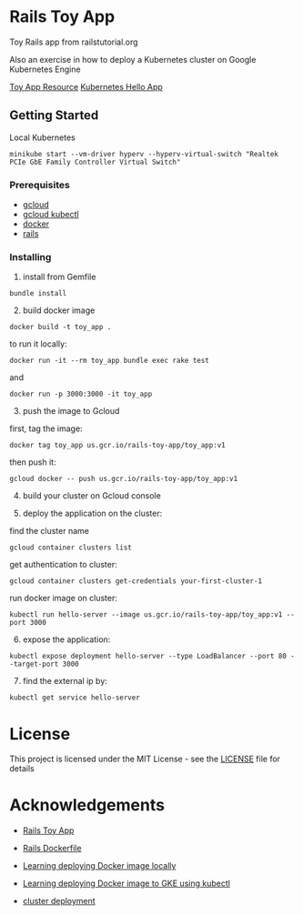 # Rails Toy App

Toy Rails app from railstutorial.org

Also an exercise in how to deploy a Kubernetes cluster on
Google Kubernetes Engine

[Toy App Resource](https://www.railstutorial.org/book/toy_app)
[Kubernetes Hello App](https://cloud.google.com/kubernetes-engine/docs/tutorials/hello-app)

## Getting Started

Local Kubernetes

```
minikube start --vm-driver hyperv --hyperv-virtual-switch "Realtek PCIe GbE Family Controller Virtual Switch"
```

### Prerequisites

- [gcloud](https://cloud.google.com/sdk/gcloud/)
- [gcloud kubectl](https://cloud.google.com/kubernetes-engine/docs/quickstart)
- [docker](https://www.docker.com/)
- [rails](https://rubyonrails.org/)

### Installing

1. install from Gemfile

```
bundle install
```

2. build docker image

```
docker build -t toy_app .
```

to run it locally:

```
docker run -it --rm toy_app bundle exec rake test
```

and

```
docker run -p 3000:3000 -it toy_app
```

3. push the image to Gcloud

first, tag the image:

```
docker tag toy_app us.gcr.io/rails-toy-app/toy_app:v1
```

then push it:

```
gcloud docker -- push us.gcr.io/rails-toy-app/toy_app:v1
```

4. build your cluster on Gcloud console

5. deploy the application on the cluster:

find the cluster name

```
gcloud container clusters list
```

get authentication to cluster:

```
gcloud container clusters get-credentials your-first-cluster-1
```

run docker image on cluster:

```
kubectl run hello-server --image us.gcr.io/rails-toy-app/toy_app:v1 --port 3000
```

6. expose the application:

```
kubectl expose deployment hello-server --type LoadBalancer --port 80 --target-port 3000
```

7. find the external ip by:

```
kubectl get service hello-server
```

# License

This project is licensed under the MIT License - see the [LICENSE](./LICENSE) file for details

# Acknowledgements

- [Rails Toy App](https://www.railstutorial.org/book/toy_app)
- [Rails Dockerfile](https://docs.docker.com/compose/rails/)
- [Learning deploying Docker image locally](https://blog.codeship.com/running-rails-development-environment-docker/)

- [Learning deploying Docker image to GKE using kubectl](https://engineering.adwerx.com/rails-on-kubernetes-8cd4940eacbe)

- [cluster deployment](https://cloud.google.com/kubernetes-engine/docs/quickstart#defaults)
